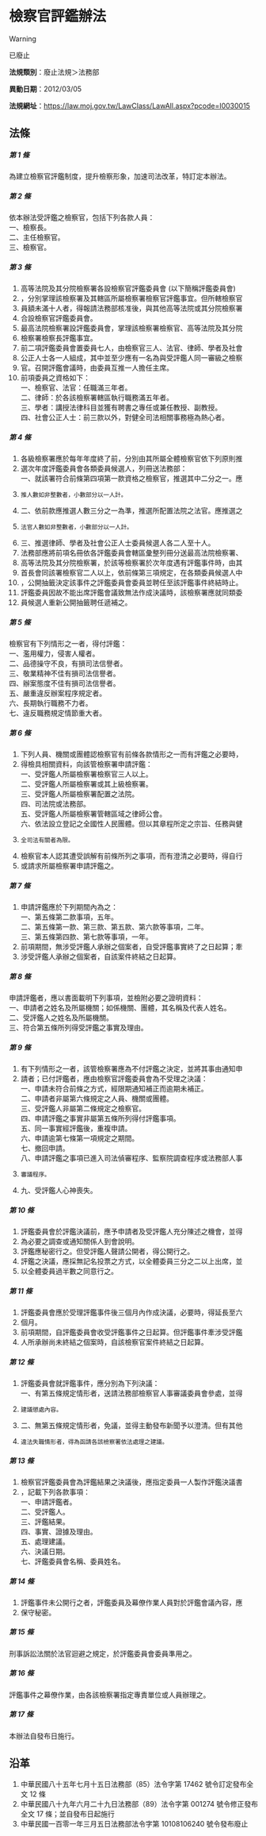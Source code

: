 # 檢察官評鑑辦法
> [!WARNING]
> 已廢止

**法規類別**：廢止法規＞法務部

**異動日期**：2012/03/05  

**法規網址**：https://law.moj.gov.tw/LawClass/LawAll.aspx?pcode=I0030015



## 法條
##### 第 1 條
為建立檢察官評鑑制度，提升檢察形象，加速司法改革，特訂定本辦法。

##### 第 2 條
依本辦法受評鑑之檢察官，包括下列各款人員：  
一、檢察長。  
二、主任檢察官。  
三、檢察官。

##### 第 3 條
1. 高等法院及其分院檢察署各設檢察官評鑑委員會 (以下簡稱評鑑委員會)
1. ，分別掌理該檢察署及其轄區所屬檢察署檢察官評鑑事宜。但所轄檢察官
1. 員額未滿十人者，得報請法務部核准後，與其他高等法院或其分院檢察署
1. 合設檢察官評鑑委員會。
1. 最高法院檢察署設評鑑委員會，掌理該檢察署檢察官、高等法院及其分院
1. 檢察署檢察長評鑑事宜。
1. 前二項評鑑委員會置委員七人，由檢察官三人、法官、律師、學者及社會
1. 公正人士各一人組成，其中並至少應有一名為與受評鑑人同一審級之檢察
1. 官。召開評鑑會議時，由委員互推一人擔任主席。
1. 前項委員之資格如下：  
一、檢察官、法官：任職滿三年者。  
二、律師：於各該檢察署轄區執行職務滿五年者。  
三、學者：講授法律科目並獲有聘書之專任或兼任教授、副教授。  
四、社會公正人士：前三款以外，對健全司法相關事務極為熱心者。

##### 第 4 條
1. 各級檢察署應於每年年度終了前，分別由其所屬全體檢察官依下列原則推
1. 選次年度評鑑委員會各類委員候選人，列冊送法務部：  
一、就該署符合前條第四項第一款資格之檢察官，推選其中二分之一。應
1.     推人數如非整數者，小數部分以一人計。
1. 二、依前款應推選人數三分之一為準，推選所配置法院之法官。應推選之
1.     法官人數如非整數者，小數部分以一人計。
1. 三、推選律師、學者及社會公正人士委員候選人各二人至十人。
1. 法務部應將前項名冊依各評鑑委員會轄區彙整列冊分送最高法院檢察署、
1. 高等法院及其分院檢察署，於該等檢察署於次年度遇有評鑑事件時，由其
1. 首長會同該署檢察官二人以上，依前條第三項規定，在各類委員候選人中
1. ，公開抽籤決定該事件之評鑑委員會委員並聘任至該評鑑事件終結時止。
1. 評鑑委員因故不能出席評鑑會議致無法作成決議時，該檢察署應就同類委
1. 員候選人重新公開抽籤聘任遞補之。

##### 第 5 條
檢察官有下列情形之一者，得付評鑑：  
一、濫用權力，侵害人權者。  
二、品德操守不良，有損司法信譽者。  
三、敬業精神不佳有損司法信譽者。  
四、辦案態度不佳有損司法信譽者。  
五、嚴重違反辦案程序規定者。  
六、長期執行職務不力者。  
七、違反職務規定情節重大者。

##### 第 6 條
1. 下列人員、機關或團體認檢察官有前條各款情形之一而有評鑑之必要時，
1. 得檢具相關資料，向該管檢察署申請評鑑：  
一、受評鑑人所屬檢察署檢察官三人以上。  
二、受評鑑人所屬檢察署或其上級檢察署。  
三、受評鑑人所屬檢察署配置之法院。  
四、司法院或法務部。  
五、受評鑑人所屬檢察署管轄區域之律師公會。  
六、依法設立登記之全國性人民團體。但以其章程所定之宗旨、任務與健
1.     全司法有關者為限。
1. 檢察官本人認其遭受誤解有前條所列之事項，而有澄清之必要時，得自行
1. 或請求所屬檢察署申請評鑑之。

##### 第 7 條
1. 申請評鑑應於下列期間內為之：  
一、第五條第二款事項，五年。  
二、第五條第一款、第三款、第五款、第六款等事項，二年。  
三、第五條第四款、第七款等事項，一年。
1. 前項期間，無涉受評鑑人承辦之個案者，自受評鑑事實終了之日起算；牽
1. 涉受評鑑人承辦之個案者，自該案件終結之日起算。

##### 第 8 條
申請評鑑者，應以書面載明下列事項，並檢附必要之證明資料：  
一、申請者之姓名及所屬機關；如係機關、團體，其名稱及代表人姓名。  
二、受評鑑人之姓名及所屬機關。  
三、符合第五條所列得受評鑑之事實及理由。

##### 第 9 條
1. 有下列情形之一者，該管檢察署應為不付評鑑之決定，並將其事由通知申
1. 請者；已付評鑑者，應由檢察官評鑑委員會為不受理之決議：  
一、申請未符合前條之方式，經限期通知補正而逾期未補正。  
二、申請者非屬第六條規定之人員、機關或團體。  
三、受評鑑人非屬第二條規定之檢察官。  
四、申請評鑑之事實非屬第五條所列得付評鑑事項。  
五、同一事實經評鑑後，重複申請。  
六、申請逾第七條第一項規定之期間。  
七、撤回申請。  
八、申請評鑑之事項已進入司法偵審程序、監察院調查程序或法務部人事
1.     審議程序。
1. 九、受評鑑人心神喪失。

##### 第 10 條
1. 評鑑委員會於評鑑決議前，應予申請者及受評鑑人充分陳述之機會，並得
1. 為必要之調查或通知關係人到會說明。
1. 評鑑應秘密行之。但受評鑑人聲請公開者，得公開行之。
1. 評鑑之決議，應採無記名投票之方式，以全體委員三分之二以上出席，並
1. 以全體委員過半數之同意行之。

##### 第 11 條
1. 評鑑委員會應於受理評鑑事件後三個月內作成決議，必要時，得延長至六
1. 個月。
1. 前項期間，自評鑑委員會收受評鑑事件之日起算。但評鑑事件牽涉受評鑑
1. 人所承辦尚未終結之個案時，自該檢察官案件終結之日起算。

##### 第 12 條
1. 評鑑委員會就評鑑事件，應分別為下列決議：  
一、有第五條規定情形者，送請法務部檢察官人事審議委員會參處，並得
1.     建議懲處內容。
1. 二、無第五條規定情形者，免議，並得主動發布新聞予以澄清。但有其他
1.     違法失職情形者，得為函請各該檢察署依法處理之建議。

##### 第 13 條
1. 檢察官評鑑委員會為評鑑結果之決議後，應指定委員一人製作評鑑決議書
1. ，記載下列各款事項：  
一、申請評鑑者。  
二、受評鑑人。  
三、評鑑結果。  
四、事實、證據及理由。  
五、處理建議。  
六、決議日期。  
七、評鑑委員會名稱、委員姓名。

##### 第 14 條
1. 評鑑事件未公開行之者，評鑑委員及幕僚作業人員對於評鑑會議內容，應
1. 保守秘密。

##### 第 15 條
刑事訴訟法關於法官迴避之規定，於評鑑委員會委員準用之。

##### 第 16 條
評鑑事件之幕僚作業，由各該檢察署指定專責單位或人員辦理之。

##### 第 17 條
本辦法自發布日施行。

## 沿革
1. 中華民國八十五年七月十五日法務部（85）法令字第 17462  號令訂定發布全文 12 條
1. 中華民國八十九年六月二十九日法務部（89）法令字第 001274 號令修正發布全文 17 條；並自發布日起施行
1. 中華民國一百零一年三月五日法務部法令字第 10108106240  號令發布廢止
